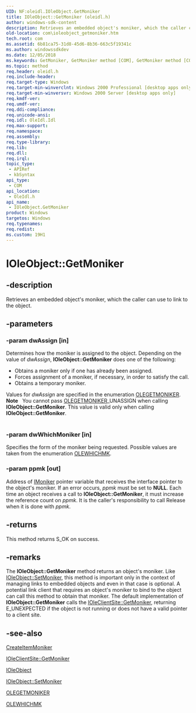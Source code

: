 ```yaml
---
UID: NF:oleidl.IOleObject.GetMoniker
title: IOleObject::GetMoniker (oleidl.h)
author: windows-sdk-content
description: Retrieves an embedded object's moniker, which the caller can use to link to the object.
old-location: com\ioleobject_getmoniker.htm
tech.root: com
ms.assetid: 6b81ca75-31d8-45d6-8b36-663c5f19341c
ms.author: windowssdkdev
ms.date: 12/05/2018
ms.keywords: GetMoniker, GetMoniker method [COM], GetMoniker method [COM],IOleObject interface, IOleObject interface [COM],GetMoniker method, IOleObject.GetMoniker, IOleObject::GetMoniker, _ole_ioleobject_getmoniker, com.ioleobject_getmoniker, oleidl/IOleObject::GetMoniker
ms.topic: method
req.header: oleidl.h
req.include-header: 
req.target-type: Windows
req.target-min-winverclnt: Windows 2000 Professional [desktop apps only]
req.target-min-winversvr: Windows 2000 Server [desktop apps only]
req.kmdf-ver: 
req.umdf-ver: 
req.ddi-compliance: 
req.unicode-ansi: 
req.idl: OleIdl.Idl
req.max-support: 
req.namespace: 
req.assembly: 
req.type-library: 
req.lib: 
req.dll: 
req.irql: 
topic_type:
 - APIRef
 - kbSyntax
api_type:
 - COM
api_location:
 - OleIdl.h
api_name:
 - IOleObject.GetMoniker
product: Windows
targetos: Windows
req.typenames: 
req.redist: 
ms.custom: 19H1
---
```


# IOleObject::GetMoniker


## -description


Retrieves an embedded object's moniker, which the caller can use to link to the object.


## -parameters




### -param dwAssign [in]

Determines how the moniker is assigned to the object. Depending on the value of <i>dwAssign</i>, <b>IOleObject::GetMoniker</b> does one of the following:

<ul>
<li>Obtains a moniker only if one has already been assigned.</li>
<li>Forces assignment of a moniker, if necessary, in order to satisfy the call.</li>
<li>Obtains a temporary moniker.</li>
</ul>
Values for <i>dwAssign</i> are specified in the enumeration <a href="https://docs.microsoft.com/windows/desktop/api/oleidl/ne-oleidl-tagolegetmoniker">OLEGETMONIKER</a>.

<div class="alert"><b>Note</b>   You cannot pass <a href="https://docs.microsoft.com/windows/desktop/api/oleidl/ne-oleidl-tagolegetmoniker">OLEGETMONIKER</a>_UNASSIGN when calling <b>IOleObject::GetMoniker</b>. This value is valid only when calling <b>IOleObject::GetMoniker</b>.</div>
<div> </div>

### -param dwWhichMoniker [in]

Specifies the form of the moniker being requested. Possible values are taken from the enumeration <a href="https://docs.microsoft.com/windows/desktop/api/oleidl/ne-oleidl-tagolewhichmk">OLEWHICHMK</a>.


### -param ppmk [out]

Address of <a href="https://docs.microsoft.com/windows/desktop/api/objidl/nn-objidl-imoniker">IMoniker</a> pointer variable that receives the interface pointer to the object's moniker. If an error occurs, <i>ppmk</i> must be set to <b>NULL</b>. Each time an object receives a call to <b>IOleObject::GetMoniker</b>, it must increase the reference count on <i>ppmk</i>. It is the caller's responsibility to call Release when it is done with <i>ppmk</i>.


## -returns



This method returns S_OK on success.




## -remarks



The <b>IOleObject::GetMoniker</b> method returns an object's moniker. Like <a href="https://docs.microsoft.com/windows/desktop/api/oleidl/nf-oleidl-ioleobject-setmoniker">IOleObject::SetMoniker</a>, this method is important only in the context of managing links to embedded objects and even in that case is optional. A potential link client that requires an object's moniker to bind to the object can call this method to obtain that moniker. The default implementation of <b>IOleObject::GetMoniker</b> calls the <a href="https://docs.microsoft.com/windows/desktop/api/oleidl/nf-oleidl-ioleclientsite-getmoniker">IOleClientSite::GetMoniker</a>, returning E_UNEXPECTED if the object is not running or does not have a valid pointer to a client site.




## -see-also




<a href="https://docs.microsoft.com/windows/desktop/api/objbase/nf-objbase-createitemmoniker">CreateItemMoniker</a>



<a href="https://docs.microsoft.com/windows/desktop/api/oleidl/nf-oleidl-ioleclientsite-getmoniker">IOleClientSite::GetMoniker</a>



<a href="https://docs.microsoft.com/windows/desktop/api/oleidl/nn-oleidl-ioleobject">IOleObject</a>



<a href="https://docs.microsoft.com/windows/desktop/api/oleidl/nf-oleidl-ioleobject-setmoniker">IOleObject::SetMoniker</a>



<a href="https://docs.microsoft.com/windows/desktop/api/oleidl/ne-oleidl-tagolegetmoniker">OLEGETMONIKER</a>



<a href="https://docs.microsoft.com/windows/desktop/api/oleidl/ne-oleidl-tagolewhichmk">OLEWHICHMK</a>
 

 

